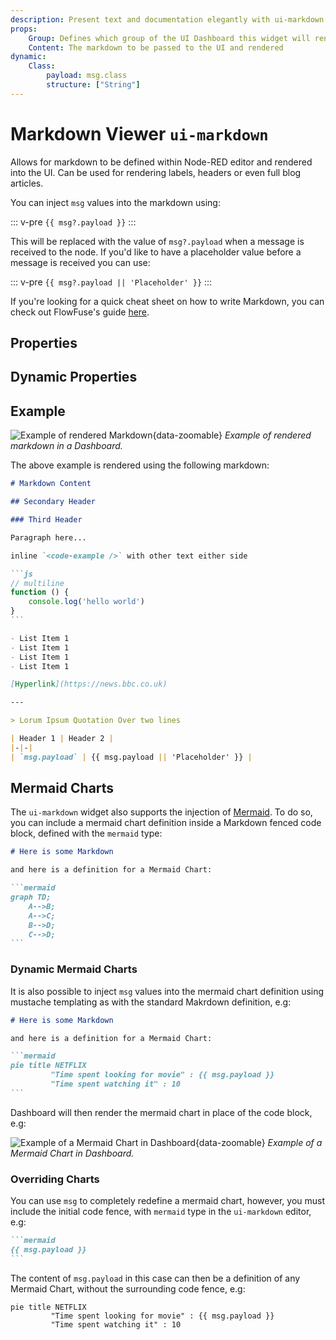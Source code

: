 ```yaml
---
description: Present text and documentation elegantly with ui-markdown viewer in Node-RED Dashboard 2.0.
props:
    Group: Defines which group of the UI Dashboard this widget will render in.
    Content: The markdown to be passed to the UI and rendered
dynamic:
    Class:
        payload: msg.class
        structure: ["String"]
---
```


<script setup>
    import AddedIn from '../../components/AddedIn.vue';
    import TryDemo from "./../../components/TryDemo.vue";
</script>


<TryDemo href="markdown-viewer">

# Markdown Viewer `ui-markdown`

</TryDemo>

Allows for markdown to be defined within Node-RED editor and rendered into the UI. Can be used for rendering labels, headers or even full blog articles.

You can inject `msg` values into the markdown using:

::: v-pre
`{{ msg?.payload }}`
:::

This will be replaced with the value of `msg?.payload` when a message is received to the node. If you'd like to have a placeholder value before a message is received you can use:

::: v-pre
`{{ msg?.payload || 'Placeholder' }}`
:::

If you're looking for a quick cheat sheet on how to write Markdown, you can check out FlowFuse's guide [here](https://flowfuse.com/handbook/development/markdown-how-to/#markdown-how-to).

## Properties

<PropsTable/>

## Dynamic Properties

<DynamicPropsTable/>

## Example

![Example of rendered Markdown](/images/node-examples/ui-markdown.png "Example of rendered Markdown"){data-zoomable}
*Example of rendered markdown in a Dashboard.*

The above example is rendered using the following markdown:

````md
# Markdown Content

## Secondary Header

### Third Header

Paragraph here...

inline `<code-example />` with other text either side

```js
// multiline
function () {
    console.log('hello world')
}
```

- List Item 1
- List Item 1
- List Item 1
- List Item 1

[Hyperlink](https://news.bbc.co.uk)

---

> Lorum Ipsum Quotation Over two lines 

| Header 1 | Header 2 |
|-|-|
| `msg.payload` | {{ msg.payload || 'Placeholder' }} |
````

## Mermaid Charts <AddedIn version="0.5.0" />

The `ui-markdown` widget also supports the injection of [Mermaid](https://mermaid.js.org/intro/). To do so, you can include a mermaid chart definition inside a Markdown fenced code block, defined with the `mermaid` type:

````md
# Here is some Markdown

and here is a definition for a Mermaid Chart:

```mermaid
graph TD;
    A-->B;
    A-->C;
    B-->D;
    C-->D;
```
````

### Dynamic Mermaid Charts

It is also possible to inject `msg` values into the mermaid chart definition using mustache templating as with the standard Makrdown definition, e.g:

````md
# Here is some Markdown

and here is a definition for a Mermaid Chart:

```mermaid
pie title NETFLIX
         "Time spent looking for movie" : {{ msg.payload }}
         "Time spent watching it" : 10
```
````

Dashboard will then render the mermaid chart in place of the code block, e.g:

![Example of a Mermaid Chart in Dashboard](/images/node-examples/ui-markdown-mermaid.png "Example of a Mermaid Chart in Dashboard"){data-zoomable}
*Example of a Mermaid Chart in Dashboard.*


### Overriding Charts

You can use `msg` to completely redefine a mermaid chart, however, you must include the initial code fence, with `mermaid` type in the `ui-markdown` editor, e.g:

````md
```mermaid
{{ msg.payload }}
```
````

The content of `msg.payload` in this case can then be a definition of any Mermaid Chart, without the surrounding code fence, e.g:

```
pie title NETFLIX
         "Time spent looking for movie" : {{ msg.payload }}
         "Time spent watching it" : 10
```